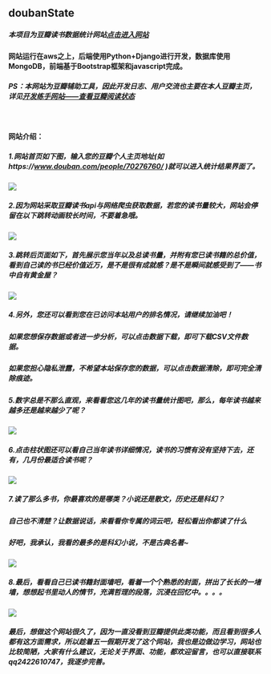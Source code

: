 
## doubanState
##### 本项目为豆瓣读书数据统计网站[点击进入网站](http://18.220.245.109:8000/booksearch/)
#### 网站运行在aws之上，后端使用Python+Django进行开发，数据库使用MongoDB，前端基于Bootstrap框架和javascript完成。
##### PS：本网站为豆瓣辅助工具，因此开发日志、用户交流也主要在本人豆瓣主页，详见[开发练手网站——查看豆瓣阅读状态](https://www.douban.com/note/561570926/)
</br> 
    
#### 网站介绍：
##### 1.网站首页如下图，输入您的豆瓣个人主页地址(如https://www.douban.com/people/70276760/ )就可以进入统计结果界面了。
![](https://github.com/lixiang9194/doubanState/blob/master/introPic/searchPage.png)
##### 2.因为网站采取豆瓣读书api与网络爬虫获取数据，若您的读书量较大，网站会停留在以下跳转动画较长时间，不要着急哦。
![](https://github.com/lixiang9194/doubanState/blob/master/introPic/goInPage.png)
##### 3.跳转后页面如下，首先展示您当年以及总读书量，并附有您已读书籍的总价值，看到自己读的书已经价值近万，是不是很有成就感？是不是瞬间就感受到了——书中自有黄金屋？
![](https://github.com/lixiang9194/doubanState/blob/master/introPic/calPage.png)
##### 4.另外，您还可以看到您在已访问本站用户的排名情况，请继续加油吧！
#####   如果您想保存数据或者进一步分析，可以点击数据下载，即可下载CSV文件数据。
#####   如果您担心隐私泄露，不希望本站保存您的数据，可以点击数据清除，即可完全清除痕迹。
##### 5.数字总是不那么直观，来看看您这几年的读书量统计图吧，那么，每年读书越来越多还是越来越少了呢？
![](https://github.com/lixiang9194/doubanState/blob/master/introPic/booksColumn.png)
##### 6.点击柱状图还可以看自己当年读书详细情况，读书的习惯有没有坚持下去，还有，几月份最适合读书呢？
![](https://github.com/lixiang9194/doubanState/blob/master/introPic/booksColumnMonth.png)
##### 7.读了那么多书，你最喜欢的是哪类？小说还是散文，历史还是科幻？
#####   自己也不清楚？让数据说话，来看看你专属的词云吧，轻松看出你都读了什么
#####   好吧，我承认，我看的最多的是科幻小说，不是古典名著~
![](https://github.com/lixiang9194/doubanState/blob/master/introPic/wordCloud.jpg)
##### 8.最后，看看自己已读书籍封面墙吧，看着一个个熟悉的封面，拼出了长长的一堵墙，想想起书里动人的情节，充满哲理的段落，沉浸在回忆中。。。。
![](https://github.com/lixiang9194/doubanState/blob/master/introPic/bookPicWall.jpg)
    
    
##### 最后，想做这个网站很久了，因为一直没看到豆瓣提供此类功能，而且看到很多人都有这方面需求，所以趁着五一假期开发了这个网站，我也是边做边学习，网站也比较简陋，大家有什么建议，无论关于界面、功能，都欢迎留言，也可以直接联系qq2422610747，我逐步完善。

